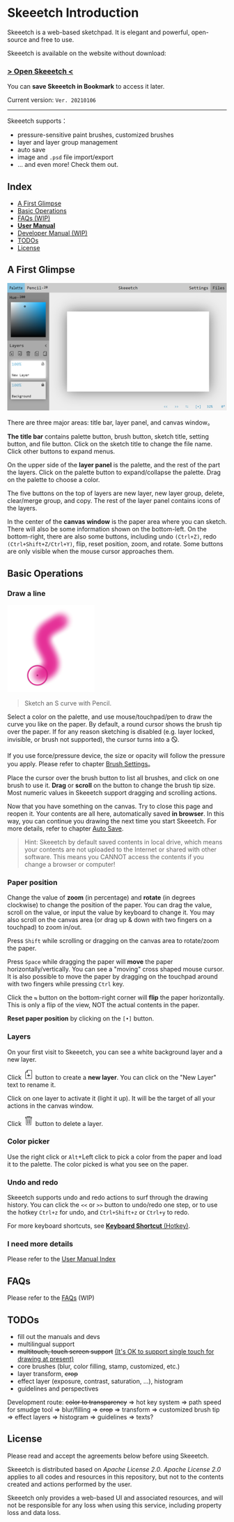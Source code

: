 # Skeeetch Introduction

Skeeetch is a web-based sketchpad. It is elegant and powerful, open-source and free to use.

Skeeetch is available on the website without download:

### [**> Open Skeeetch <**](https://iraka-c.github.io/Skeeetch/index.html?lang=en)

You can **save Skeeetch in Bookmark** to access it later.

Current version: `Ver. 20210106`

-----

Skeeetch supports：

* pressure-sensitive paint brushes, customized brushes
* layer and layer group management
* auto save
* image and `.psd` file import/export
* ... and even more! Check them out.

## Index

* [A First Glimpse](#afirstglimpse)
* [Basic Operations](#basicoperations)
* [FAQs (WIP)](#faqs)
* [**User Manual**](./manual/index.md)
* [Developer Manual (WIP)](./dev/index.md)
* [TODOs](#todos)
* [License](#license)

## A First Glimpse

![ui](./manual/images/ui.png)

There are three major areas: title bar, layer panel, and canvas window。

**The title bar** contains palette button, brush button, sketch title, setting button, and file button. Click on the sketch title to change the file name. Click other buttons to expand menus.

On the upper side of the **layer panel** is the palette, and the rest of the part the layers. Click on the palette button to expand/collapse the palette. Drag on the palette to choose a color.

The five buttons on the top of layers are new layer, new layer group, delete, clear/merge group, and copy. The rest of the layer panel contains icons of the layers.

In the center of the **canvas window** is the paper area where you can sketch. There will also be some information shown on the bottom-left. On the bottom-right, there are also some buttons, including undo `(Ctrl+Z)`, redo `(Ctrl+Shift+Z/Ctrl+Y)`, flip, reset position, zoom, and rotate. Some buttons are only visible when the mouse cursor approaches them.

## Basic Operations

### Draw a line

<img src="./manual/images/stroke.png" width="200"/>

> Sketch an S curve with Pencil.

Select a color on the palette, and use mouse/touchpad/pen to draw the curve you like on the paper. By default, a round cursor shows the brush tip over the paper. If for any reason sketching is disabled (e.g. layer locked, invisible, or brush not supported), the cursor turns into a 🛇.

If you use force/pressure device, the size or opacity will follow the pressure you apply. Please refer to chapter [Brush Settings](./manual/brush.md)。

Place the cursor over the brush button to list all brushes, and click on one brush to use it. **Drag** or **scroll** on the button to change the brush tip size. Most numeric values in Skeeetch support dragging and scrolling actions.

Now that you have something on the canvas. Try to close this page and reopen it. Your contents are all here, automatically saved **in browser**. In this way, you can continue you drawing the next time you start Skeeetch. For more details, refer to chapter [Auto Save](./manual/pc-files.md#savefileinbrowser).

> Hint: Skeeetch by default saved contents in local drive, which means your contents are not uploaded to the Internet or shared with other software. This means you CANNOT access the contents if you change a browser or computer!

### Paper position

Change the value of **zoom** (in percentage) and **rotate** (in degrees clockwise) to change the position of the paper. You can drag the value, scroll on the value, or input the value by keyboard to change it. You may also scroll on the canvas area (or drag up & down with two fingers on a touchpad) to zoom in/out.

Press `Shift` while scrolling or dragging on the canvas area to rotate/zoom the paper.

Press `Space` while dragging the paper will **move** the paper horizontally/vertically. You can see a "moving" cross shaped mouse cursor. It is also possible to move the paper by dragging on the touchpad around with two fingers while pressing `Ctrl` key.

Click the `⇆` button on the bottom-right corner will **flip** the paper horizontally. This is only a flip of the view, NOT the actual contents in the paper.

**Reset paper position** by clicking on the `[•]` button.

### Layers

On your first visit to Skeeetch, you can see a white background layer and a new layer.

Click <img src="../../resources/new-layer.svg" height="24"/> button to create a **new layer**. You can click on the "New Layer" text to rename it.

Click on one layer to activate it (light it up). It will be the target of all your actions in the canvas window.

Click <img src="../../resources/delete.svg" height="24"/> button to delete a layer.

### Color picker

Use the right click or `Alt`+Left click to pick a color from the paper and load it to the palette. The color picked is what you see on the paper.

### Undo and redo

Skeeetch supports undo and redo actions to surf through the drawing history. You can click the `<<` or `>>` button to undo/redo one step, or to use the hotkey `Ctrl+z` for undo, and `Ctrl+Shift+z` or `Ctrl+y` to redo.

For more keyboard shortcuts, see [**Keyboard Shortcut** (Hotkey)](./manual/hotkey.md).

### I need more details

Please refer to the [User Manual Index](./manual/index.md)

## FAQs
Please refer to the [FAQs](./manual/QA.md) (WIP)


## TODOs

* fill out the manuals and devs
* multilingual support
* <del>multitouch, touch screen support</del> <ins>(It's OK to support single touch for drawing at present)</ins>
* core brushes (blur, color filling, stamp, customized, etc.)
* layer transform, <del>crop</del>
* effect layer (exposure, contrast, saturation, ...), histogram
* guidelines and perspectives

Development route: <del>color to transparency</del> => hot key system => path speed for smudge tool => blur/filling => <del>crop</del> => transform => customized brush tip => effect layers => histogram => guidelines => texts?

## License

Please read and accept the agreements below before using Skeeetch.

Skeeetch is distributed based on *Apache License 2.0*. *Apache License 2.0* applies to all codes and resources in this repository, but not to the contents created and actions performed by the user.

Skeeetch only provides a web-based UI and associated resources, and will not be responsible for any loss when using this service, including property loss and data loss.

